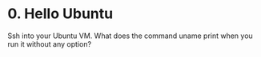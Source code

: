 # 0. Hello Ubuntu
Ssh into your Ubuntu VM. What does the command uname print when you run it without any option?
